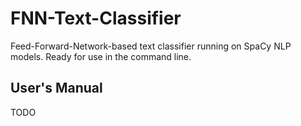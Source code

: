 # FNN-Text-Classifier
Feed-Forward-Network-based text classifier running on SpaCy NLP models. Ready for use in the command line.

## User's Manual
TODO